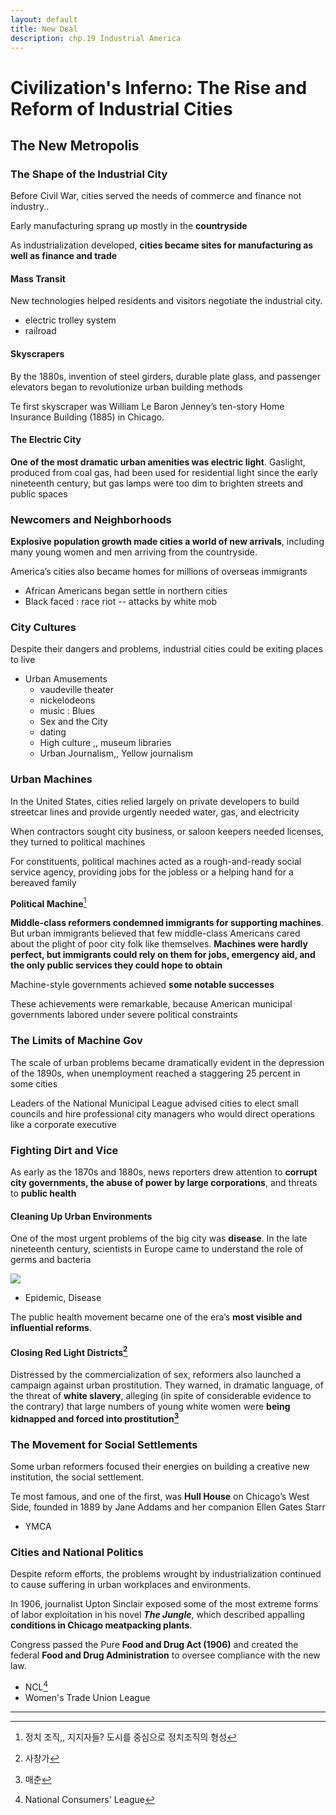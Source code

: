 ```yaml
---
layout: default
title: New Deal
description: chp.19 Industrial America
---
```




# Civilization's Inferno: The Rise and Reform of Industrial Cities

## The New Metropolis

### The Shape of the Industrial City

Before Civil War, cities served the needs of commerce and finance not industry..

Early manufacturing sprang up mostly in the **countryside**

As industrialization developed, **cities became sites for manufacturing as well as finance and trade**

#### Mass Transit

New technologies helped residents and visitors negotiate the industrial city. 

*  electric trolley system
* railroad



#### Skyscrapers

By the 1880s, invention of steel girders, durable plate glass, and passenger elevators began to revolutionize urban building methods

Te first skyscraper was William Le Baron Jenney’s ten-story Home Insurance Building (1885) in Chicago. 

#### The Electric City 

**One of the most dramatic urban amenities was electric light**. Gaslight, produced from coal gas, had been used for residential light since the early nineteenth century, but gas lamps were too dim to brighten streets and public spaces

### Newcomers and Neighborhoods 

**Explosive population growth made cities a world of new arrivals**, including many young women and men arriving from the countryside.

America’s cities also became homes for millions of overseas immigrants

* African Americans began settle in northern cities
* Black faced : race riot -- attacks by white mob



### City Cultures

Despite their dangers and problems, industrial cities could be exiting places to live



* Urban Amusements
  * vaudeville theater
  * nickelodeons
  * music : Blues
  * Sex and the City
  * dating
  * High culture ,, museum libraries 
  * Urban Journalism,, Yellow journalism

### Urban Machines

In the United States, cities relied largely on private developers to build streetcar lines and provide urgently needed water, gas, and electricity

When contractors sought city business, or saloon keepers needed licenses, they turned to political machines

For constituents, political machines acted as a rough-and-ready social service agency, providing jobs for the jobless or a helping hand for a bereaved family

**Political Machine**[^1]

**Middle-class reformers condemned immigrants for supporting machines**. But urban immigrants believed that few middle-class Americans cared about the plight of poor city folk like themselves. **Machines were hardly perfect, but immigrants could rely on them for jobs, emergency aid, and the only public services they could hope to obtain**

Machine-style governments achieved **some notable successes**

These achievements were remarkable, because American municipal governments labored under severe political constraints

### The Limits of Machine Gov

The scale of urban problems became dramatically evident in the depression of the 1890s, when unemployment reached a staggering 25 percent in some cities

Leaders of the National Municipal League advised cities to elect small councils and hire professional city managers who would direct operations like a corporate executive

### Fighting Dirt and Vice

As early as the 1870s and 1880s, news reporters drew attention to **corrupt city governments, the abuse of power by large corporations**, and threats to **public health**



#### Cleaning Up Urban Environments 

One of the most urgent problems of the big city was **disease**. In the late nineteenth century, scientists in Europe came to understand the role of germs and bacteria

![](https://enlightenedwolfblog.files.wordpress.com/2017/01/a-hint-to-the-board-of-health-on-how-the-city-invites-the-cholera-1864-department-of-health-city-of-new-york.jpg?w=848)



* Epidemic, Disease

The public health movement became one of the era’s **most visible and influential reforms**. 

#### Closing Red Light Districts[^2]

Distressed by the commercialization of sex, reformers also launched a campaign against urban prostitution. They warned, in dramatic language, of the threat of **white slavery**, alleging (in spite of considerable evidence to the contrary) that large numbers of young white women were **being kidnapped and forced into prostitution[^3]**

### The Movement for Social Settlements 

Some urban reformers focused their energies on building a creative new institution, the social settlement.

 Te most famous, and one of the first, was **Hull House** on Chicago’s West Side, founded in 1889 by Jane Addams and her companion Ellen Gates Starr

* YMCA



### Cities and National Politics 

Despite reform efforts, the problems wrought by industrialization continued to cause suffering in urban workplaces and environments.

 In 1906, journalist Upton Sinclair exposed some of the most extreme forms of labor exploitation in his novel ***The Jungle***, which described appalling **conditions in Chicago meatpacking plants**.

Congress passed the Pure **Food and Drug Act (1906)** and created the federal **Food and Drug Administration** to oversee compliance with the new law. 



* NCL[^4]
* Women's Trade Union League

--------------------------



[^1]: 정치 조직,, 지지자들? 도시를 중심으로 정치조직의 형성

[^2]: 사창가
[^3]: 매춘
[^4]: National Consumers' League

